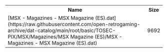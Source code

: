 <table>
<tr><th>Name</th><th>Size</th></tr>
<tr><td>
[MSX - Magazines - MSX Magazine (ES).dat](https://raw.githubusercontent.com/open-retrogaming-archive/dat-catalog/main/root/basic/TOSEC-PIX/MSX/Magazines/MSX Magazine (ES)/MSX - Magazines - MSX Magazine (ES).dat)
</td><td>9692</td></tr>
</table>
